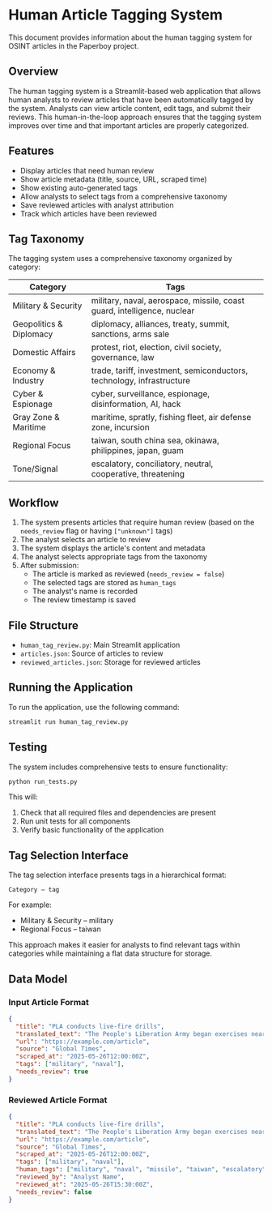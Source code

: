 # Human Article Tagging System

This document provides information about the human tagging system for OSINT articles in the Paperboy project.

## Overview

The human tagging system is a Streamlit-based web application that allows human analysts to review articles that have been automatically tagged by the system. Analysts can view article content, edit tags, and submit their reviews. This human-in-the-loop approach ensures that the tagging system improves over time and that important articles are properly categorized.

## Features

- Display articles that need human review
- Show article metadata (title, source, URL, scraped time)
- Show existing auto-generated tags
- Allow analysts to select tags from a comprehensive taxonomy
- Save reviewed articles with analyst attribution
- Track which articles have been reviewed

## Tag Taxonomy

The tagging system uses a comprehensive taxonomy organized by category:

| Category | Tags |
|----------|------|
| Military & Security | military, naval, aerospace, missile, coast guard, intelligence, nuclear |
| Geopolitics & Diplomacy | diplomacy, alliances, treaty, summit, sanctions, arms sale |
| Domestic Affairs | protest, riot, election, civil society, governance, law |
| Economy & Industry | trade, tariff, investment, semiconductors, technology, infrastructure |
| Cyber & Espionage | cyber, surveillance, espionage, disinformation, AI, hack |
| Gray Zone & Maritime | maritime, spratly, fishing fleet, air defense zone, incursion |
| Regional Focus | taiwan, south china sea, okinawa, philippines, japan, guam |
| Tone/Signal | escalatory, conciliatory, neutral, cooperative, threatening |

## Workflow

1. The system presents articles that require human review (based on the `needs_review` flag or having `["unknown"]` tags)
2. The analyst selects an article to review
3. The system displays the article's content and metadata
4. The analyst selects appropriate tags from the taxonomy
5. After submission:
   - The article is marked as reviewed (`needs_review = false`)
   - The selected tags are stored as `human_tags`
   - The analyst's name is recorded
   - The review timestamp is saved

## File Structure

- `human_tag_review.py`: Main Streamlit application
- `articles.json`: Source of articles to review
- `reviewed_articles.json`: Storage for reviewed articles

## Running the Application

To run the application, use the following command:

```bash
streamlit run human_tag_review.py
```

## Testing

The system includes comprehensive tests to ensure functionality:

```bash
python run_tests.py
```

This will:
1. Check that all required files and dependencies are present
2. Run unit tests for all components
3. Verify basic functionality of the application

## Tag Selection Interface

The tag selection interface presents tags in a hierarchical format:

```
Category – tag
```

For example:
- Military & Security – military
- Regional Focus – taiwan

This approach makes it easier for analysts to find relevant tags within categories while maintaining a flat data structure for storage.

## Data Model

### Input Article Format

```json
{
  "title": "PLA conducts live-fire drills",
  "translated_text": "The People's Liberation Army began exercises near the Taiwan Strait.",
  "url": "https://example.com/article",
  "source": "Global Times",
  "scraped_at": "2025-05-26T12:00:00Z",
  "tags": ["military", "naval"],
  "needs_review": true
}
```

### Reviewed Article Format

```json
{
  "title": "PLA conducts live-fire drills",
  "translated_text": "The People's Liberation Army began exercises near the Taiwan Strait.",
  "url": "https://example.com/article",
  "source": "Global Times",
  "scraped_at": "2025-05-26T12:00:00Z",
  "tags": ["military", "naval"],
  "human_tags": ["military", "naval", "missile", "taiwan", "escalatory"],
  "reviewed_by": "Analyst Name",
  "reviewed_at": "2025-05-26T15:30:00Z",
  "needs_review": false
}
``` 